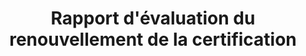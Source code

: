 --- 
layout: CertificationRenewalAssessmentReport 
page_type: learn
page_kind: certificationRenewalAssessmentReport
title: Rapport d'évaluation du renouvellement de la certification
description: Rapport d'évaluation du renouvellement de la certification
--- 